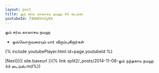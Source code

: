 ```yaml
---
layout: post
title: ஓம் சர்வ லாலாசய நமஹ ௧௧ டைம்ஸ்
youtubeId: f4NmKVxSyKk
---
```

 
 
 ஓம் சர்வ லாலாசய நமஹ  
 
 -  ஒவ்வொருவரையும் யார் விரும்புகிறார்கள் 
 
  
 
  
 
 
 
 
 
 


{% include youtubePlayer.html id=page.youtubeId %}
 
[Next]({{ site.baseurl }}{% link  split2/_posts/2014-11-08-ஓம் நற்தகாய நமஹ ௧௧ டைம்ஸ்.md%})
 
